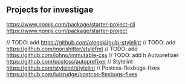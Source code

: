 ## Projects for investigae

https://www.npmjs.com/package/starter-project-cli
https://www.npmjs.com/package/starter-project


// TODO: add https://github.com/olegskl/gulp-stylelint
// TODO: add https://github.com/morishitter/stylefmt
// TODO: add https://github.com/johno/immutable-css
// TODO: add h Autoprefixer https://github.com/postcss/autoprefixer
// Stylelint https://github.com/stylelint/stylelint
// Postcss-flexbugs-fixes https://github.com/luisrudge/postcss-flexbugs-fixes
